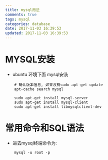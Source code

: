 ```yaml
---
title: mysql用法
comments: true
tags: mysql
categories: database
date: 2017-11-03 16:39:53
updated: 2017-11-03 16:39:53
---
```


# MYSQL安装
- ubuntu 环境下面 mysql安装
```
    # 确认版本信息, 如果没有sudo apt-get update
    apt-cache search mysql 
    
    sudo apt-get install mysql-server
    sudo apt-get install mysql-client
    sudo apt-get install libmysqlclient-dev
```

# 常用命令和SQL语法
- 进去mysql终端命令为:
```
    mysql -u root -p
```
<!-- more -->

